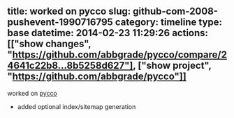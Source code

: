 title: worked on pycco
slug: github-com-2008-pushevent-1990716795
category: timeline
type: base
datetime: 2014-02-23 11:29:26
actions: [["show changes", "https://github.com/abbgrade/pycco/compare/24641c22b8...8b5258d627"], ["show project", "https://github.com/abbgrade/pycco"]]
---
worked on [pycco](https://github.com/abbgrade/pycco)

 - added optional index/sitemap generation
